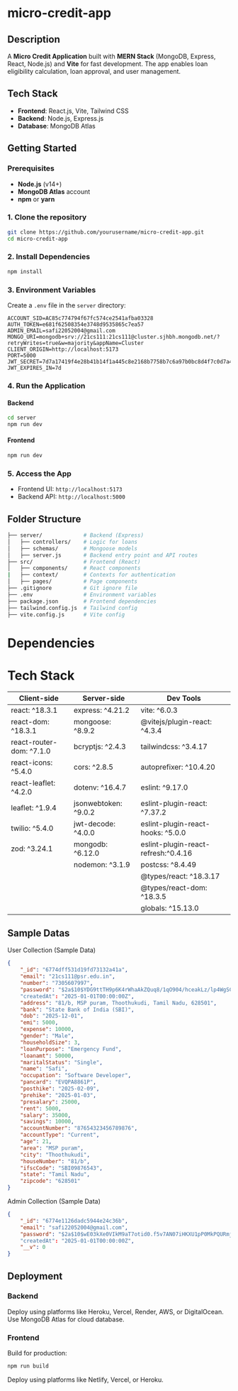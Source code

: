 # micro-credit-app
## Description

A **Micro Credit Application** built with **MERN Stack** (MongoDB, Express, React, Node.js) and **Vite** for fast development. The app enables loan eligibility calculation, loan approval, and user management.

## Tech Stack

- **Frontend**: React.js, Vite, Tailwind CSS
- **Backend**: Node.js, Express.js
- **Database**: MongoDB Atlas

## Getting Started

### Prerequisites

- **Node.js** (v14+)
- **MongoDB Atlas** account
- **npm** or **yarn**

### 1. Clone the repository

```bash
git clone https://github.com/yourusername/micro-credit-app.git
cd micro-credit-app
```

### 2. Install Dependencies

```bash
npm install
```

### 3. Environment Variables

Create a `.env` file in the `server` directory:

```env
ACCOUNT_SID=AC85c774794f67fc574ce2541afba03328
AUTH_TOKEN=e681f62508354e3748d9535865c7ea57
ADMIN_EMAIL=safi22052004@gmail.com
MONGO_URI=mongodb+srv://21cs111:21cs111@cluster.sjhbh.mongodb.net/?retryWrites=true&w=majority&appName=Cluster
CLIENT_ORIGIN=http://localhost:5173
PORT=5000
JWT_SECRET=7d7a17419f4e28b41b14f1a445c8e2168b7758b7c6a97b0bc8d4f7c0d7a4c05a
JWT_EXPIRES_IN=7d
```

### 4. Run the Application

#### Backend

```bash
cd server
npm run dev
```

#### Frontend

```bash
npm run dev
```

### 5. Access the App

- Frontend UI: `http://localhost:5173`
- Backend API: `http://localhost:5000`

## Folder Structure

```bash
├── server/             # Backend (Express)
│   ├── controllers/    # Logic for loans
│   ├── schemas/        # Mongoose models
│   ├── server.js       # Backend entry point and API routes
├── src/                # Frontend (React)
│   ├── components/     # React components
|   ├── context/        # Contexts for authentication
│   ├── pages/          # Page components
├── .gitignore          # Git ignore file
├── .env                # Environment variables
├── package.json        # Frontend dependencies
├── tailwind.config.js  # Tailwind config
├── vite.config.js      # Vite config
```

# Dependencies

# Tech Stack
| Client-side                      | Server-side                        | Dev Tools                        |
|----------------------------------|------------------------------------|----------------------------------|
| react: ^18.3.1                   | express: ^4.21.2                   | vite: ^6.0.3                     |
| react-dom: ^18.3.1               | mongoose: ^8.9.2                   | @vitejs/plugin-react: ^4.3.4     |
| react-router-dom: ^7.1.0         | bcryptjs: ^2.4.3                   | tailwindcss: ^3.4.17             |
| react-icons: ^5.4.0              | cors: ^2.8.5                       | autoprefixer: ^10.4.20           |
| react-leaflet: ^4.2.0            | dotenv: ^16.4.7                    | eslint: ^9.17.0                  |
| leaflet: ^1.9.4                  | jsonwebtoken: ^9.0.2               | eslint-plugin-react: ^7.37.2     |
| twilio: ^5.4.0                   | jwt-decode: ^4.0.0                 | eslint-plugin-react-hooks: ^5.0.0|
| zod: ^3.24.1                     | mongodb: ^6.12.0                   | eslint-plugin-react-refresh:^0.4.16|
|                                  | nodemon: ^3.1.9                    | postcss: ^8.4.49                 |
|                                  |                                    | @types/react: ^18.3.17           |
|                                  |                                    | @types/react-dom: ^18.3.5        |
|                                  |                                    | globals: ^15.13.0                |


## Sample Datas 

User Collection (Sample Data)
```json
{
    "_id": "6774dff531d19fd73132a41a",
    "email": "21cs111@psr.edu.in",
    "number": "7305607997",
    "password": "$2a$10$YDG9ttTH9p6K4rWhaAkZQuq8/1qO904/hceakLz/lp4WgSCenS.LO", //Password: sadfsadf
    "createdAt": "2025-01-01T00:00:00Z",
    "address": "81/b, MSP puram, Thoothukudi, Tamil Nadu, 628501",
    "bank": "State Bank of India (SBI)",
    "dob": "2025-12-01",
    "emi": 5000,
    "expense": 10000,
    "gender": "Male",
    "householdSize": 3,
    "loanPurpose": "Emergency Fund",
    "loanamt": 50000,
    "maritalStatus": "Single",
    "name": "Safi",
    "occupation": "Software Developer",
    "pancard": "EVQPA8861P",
    "posthike": "2025-02-09",
    "prehike": "2025-01-03",
    "presalary": 25000,
    "rent": 5000,
    "salary": 35000,
    "savings": 10000,
    "accountNumber": "87654323456789876",
    "accountType": "Current",
    "age": 21,
    "area": "MSP puram",
    "city": "Thoothukudi",
    "houseNumber": "81/b",
    "ifscCode": "SBI09876543",
    "state": "Tamil Nadu",
    "zipcode": "628501"
}
```

Admin Collection (Sample Data)
```json 
{
    "_id": "6774e1126dadc5944e24c36b",
    "email": "safi22052004@gmail.com",
    "password": "$2a$10$wE03kXe0VIkM9aT7otid0.f5v7AN07iHKXU1pP0MkPQURmjN/6Q02",     //Password: sadfsadf
    "createdAt": "2025-01-01T00:00:00Z",
    "__v": 0
}
```

## Deployment

### Backend

Deploy using platforms like Heroku, Vercel, Render, AWS, or DigitalOcean. Use MongoDB Atlas for cloud database.

### Frontend

Build for production:

```bash
npm run build
```

Deploy using platforms like Netlify, Vercel, or Heroku.